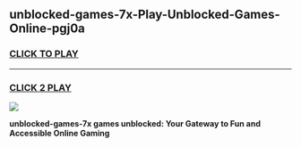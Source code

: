 
## unblocked-games-7x-Play-Unblocked-Games-Online-pgj0a
<h3>
<a href="https://premium76.site?title=unblocked-games-7x&ref=24A">CLICK TO PLAY</a></h3>
<hr>

<h3>
<a href="https://premium76.site?title=unblocked-games-7x&ref=24A">CLICK 2 PLAY</a>
  
</h3>

<a href="https://premium76.site?title=unblocked-games-7x&ref=24A"><img src="https://clearcache.store/games.png"></a>


**unblocked-games-7x games unblocked: Your Gateway to Fun and Accessible Online Gaming**
